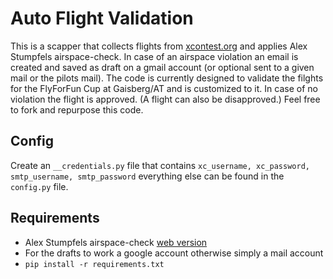 # Auto Flight Validation

This is a scapper that collects flights from [xcontest.org](xcontest.org) and applies Alex Stumpfels airspace-check. In case of an airspace violation an email is created and saved as draft on a gmail account (or optional sent to a given mail or the pilots mail). The code is currently designed to validate the filghts for the FlyForFun Cup at Gaisberg/AT and is customized to it. In case of no violation the flight is approved. (A flight can also be disapproved.)
Feel free to fork and repurpose this code.

## Config

Create an `__credentials.py` file that contains `xc_username, xc_password, smtp_username, smtp_password` everything else can be found in the `config.py` file.

## Requirements

- Alex Stumpfels airspace-check [web version](https://airspace-check.appspot.com)
- For the drafts to work a google account otherwise simply a mail account
- `pip install -r requirements.txt`